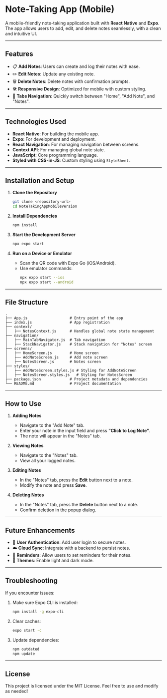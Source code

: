 # Note-Taking App (Mobile)

A mobile-friendly note-taking application built with **React Native** and **Expo**. The app allows users to add, edit, and delete notes seamlessly, with a clean and intuitive UI.

---

## Features

- 📋 **Add Notes**: Users can create and log their notes with ease.
- ✏️ **Edit Notes**: Update any existing note.
- 🗑️ **Delete Notes**: Delete notes with confirmation prompts.
- 🛠️ **Responsive Design**: Optimized for mobile with custom styling.
- 🌈 **Tabs Navigation**: Quickly switch between "Home", "Add Note", and "Notes".

---

## Technologies Used

- **React Native**: For building the mobile app.
- **Expo**: For development and deployment.
- **React Navigation**: For managing navigation between screens.
- **Context API**: For managing global note state.
- **JavaScript**: Core programming language.
- **Styled with CSS-in-JS**: Custom styling using `StyleSheet`.

---

## Installation and Setup

1. **Clone the Repository**
   ```bash
   git clone <repository-url>
   cd NoteTakingAppMobileVersion
   ```

2. **Install Dependencies**
   ```bash
   npm install
   ```

3. **Start the Development Server**
   ```bash
   npx expo start
   ```

4. **Run on a Device or Emulator**
   - Scan the QR code with Expo Go (iOS/Android).
   - Use emulator commands:
     ```bash
     npx expo start --ios
     npx expo start --android
     ```

---

## File Structure

```plaintext
.
├── App.js                   # Entry point of the app
├── index.js                 # App registration
├── context/
│   ├── NotesContext.js      # Handles global note state management
├── navigation/
│   ├── MainTabNavigator.js  # Tab navigation
│   ├── StackNavigator.js    # Stack navigation for "Notes" screen
├── screens/
│   ├── HomeScreen.js        # Home screen
│   ├── AddNoteScreen.js     # Add note screen
│   ├── NotesScreen.js       # Notes screen
├── styles/
│   ├── AddNoteScreen.styles.js # Styling for AddNoteScreen
│   ├── NotesScreen.styles.js   # Styling for NotesScreen
├── package.json             # Project metadata and dependencies
└── README.md                # Project documentation
```

---

## How to Use

1. **Adding Notes**
   - Navigate to the "Add Note" tab.
   - Enter your note in the input field and press **"Click to Log Note"**.
   - The note will appear in the "Notes" tab.

2. **Viewing Notes**
   - Navigate to the "Notes" tab.
   - View all your logged notes.

3. **Editing Notes**
   - In the "Notes" tab, press the **Edit** button next to a note.
   - Modify the note and press **Save**.

4. **Deleting Notes**
   - In the "Notes" tab, press the **Delete** button next to a note.
   - Confirm deletion in the popup dialog.

---

## Future Enhancements

- 🔐 **User Authentication**: Add user login to secure notes.
- ☁️ **Cloud Sync**: Integrate with a backend to persist notes.
- 🔔 **Reminders**: Allow users to set reminders for their notes.
- 🎨 **Themes**: Enable light and dark mode.

---

## Troubleshooting

If you encounter issues:
1. Make sure Expo CLI is installed:
   ```bash
   npm install -g expo-cli
   ```
2. Clear caches:
   ```bash
   expo start -c
   ```
3. Update dependencies:
   ```bash
   npm outdated
   npm update
   ```

---

## License

This project is licensed under the MIT License. Feel free to use and modify as needed!
